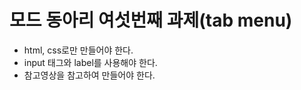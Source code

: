 # 모드 동아리 여섯번째 과제(tab menu)
- html, css로만 만들어야 한다.
- input 태그와 label를 사용해야 한다.
- 참고영상을 참고하여 만들어야 한다.
